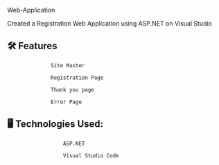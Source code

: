 Web-Application 

Created a Registration Web Application using ASP.NET on Visual Studio


🛠️ Features
-- 
                  Site Master

                  Registration Page

                  Thank you page

                  Error Page


🖥️ Technologies Used:
--
                      ASP.NET

                      Visual Studio Code
